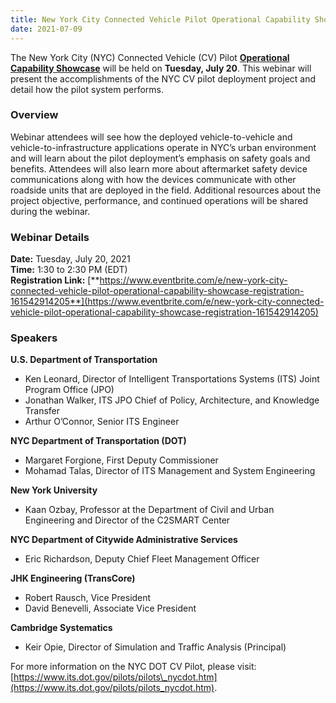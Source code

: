 ```yaml
---
title: New York City Connected Vehicle Pilot Operational Capability Showcase
date: 2021-07-09
---
```


The New York City (NYC) Connected Vehicle (CV) Pilot [**Operational Capability Showcase**](https://www.eventbrite.com/e/new-york-city-connected-vehicle-pilot-operational-capability-showcase-registration-161542914205) will be held on **Tuesday, July 20**. This webinar will present the accomplishments of the NYC CV pilot deployment project and detail how the pilot system performs.

### **Overview**

Webinar attendees will see how the deployed vehicle-to-vehicle and vehicle-to-infrastructure applications operate in NYC’s urban environment and will learn about the pilot deployment’s emphasis on safety goals and benefits. Attendees will also learn more about aftermarket safety device communications along with how the devices communicate with other roadside units that are deployed in the field. Additional resources about the project objective, performance, and continued operations will be shared during the webinar.

### Webinar Details

**Date:** Tuesday, July 20, 2021  
**Time:** 1:30 to 2:30 PM (EDT)  
**Registration Link:** [**https://www.eventbrite.com/e/new-york-city-connected-vehicle-pilot-operational-capability-showcase-registration-161542914205**](https://www.eventbrite.com/e/new-york-city-connected-vehicle-pilot-operational-capability-showcase-registration-161542914205)

### Speakers  
  
**U.S. Department of Transportation** 

-   Ken Leonard, Director of Intelligent Transportations Systems (ITS) Joint Program Office (JPO)
-   Jonathan Walker, ITS JPO Chief of Policy, Architecture, and Knowledge Transfer
-   Arthur O’Connor, Senior ITS Engineer

**NYC Department of Transportation (DOT)**

-   Margaret Forgione, First Deputy Commissioner
-   Mohamad Talas, Director of ITS Management and System Engineering

**New York University**

-   Kaan Ozbay, Professor at the Department of Civil and Urban Engineering and Director of the C2SMART Center

**NYC Department of Citywide Administrative Services**

-   Eric Richardson, Deputy Chief Fleet Management Officer

**JHK Engineering (TransCore)**

-   Robert Rausch, Vice President
-   David Benevelli, Associate Vice President

**Cambridge Systematics**

-   Keir Opie, Director of Simulation and Traffic Analysis (Principal)

For more information on the NYC DOT CV Pilot, please visit: [https://www.its.dot.gov/pilots/pilots\_nycdot.htm](https://www.its.dot.gov/pilots/pilots_nycdot.htm).
